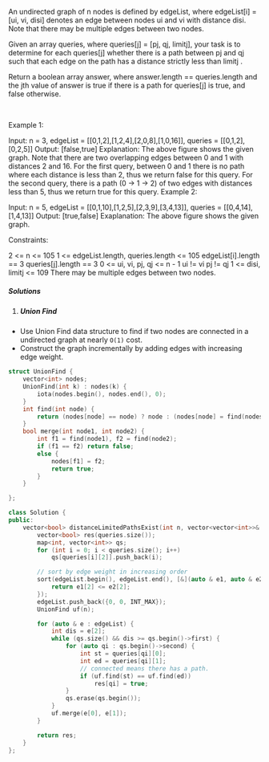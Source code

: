 An undirected graph of n nodes is defined by edgeList, where edgeList[i] = [ui, vi, disi] denotes an edge between nodes ui and vi with distance disi. Note that there may be multiple edges between two nodes.

Given an array queries, where queries[j] = [pj, qj, limitj], your task is to determine for each queries[j] whether there is a path between pj and qj such that each edge on the path has a distance strictly less than limitj .

Return a boolean array answer, where answer.length == queries.length and the jth value of answer is true if there is a path for queries[j] is true, and false otherwise.

 

Example 1:


Input: n = 3, edgeList = [[0,1,2],[1,2,4],[2,0,8],[1,0,16]], queries = [[0,1,2],[0,2,5]]
Output: [false,true]
Explanation: The above figure shows the given graph. Note that there are two overlapping edges between 0 and 1 with distances 2 and 16.
For the first query, between 0 and 1 there is no path where each distance is less than 2, thus we return false for this query.
For the second query, there is a path (0 -> 1 -> 2) of two edges with distances less than 5, thus we return true for this query.
Example 2:


Input: n = 5, edgeList = [[0,1,10],[1,2,5],[2,3,9],[3,4,13]], queries = [[0,4,14],[1,4,13]]
Output: [true,false]
Exaplanation: The above figure shows the given graph.
 

Constraints:

2 <= n <= 105
1 <= edgeList.length, queries.length <= 105
edgeList[i].length == 3
queries[j].length == 3
0 <= ui, vi, pj, qj <= n - 1
ui != vi
pj != qj
1 <= disi, limitj <= 109
There may be multiple edges between two nodes.

##### Solutions

1. ##### Union Find

- Use Union Find data structure to find if two nodes are connected in a undirected graph at nearly `O(1)` cost.
- Construct the graph incrementally by adding edges with increasing edge weight.

```c++
struct UnionFind {
    vector<int> nodes;
    UnionFind(int k) : nodes(k) {
        iota(nodes.begin(), nodes.end(), 0);
    }
    int find(int node) {
        return (nodes[node] == node) ? node : (nodes[node] = find(nodes[node]));
    }
    bool merge(int node1, int node2) {
        int f1 = find(node1), f2 = find(node2);
        if (f1 == f2) return false;
        else {
            nodes[f1] = f2;
            return true;
        }
    }

};

class Solution {
public:
    vector<bool> distanceLimitedPathsExist(int n, vector<vector<int>>& edgeList, vector<vector<int>>& queries) {
        vector<bool> res(queries.size());
        map<int, vector<int>> qs;
        for (int i = 0; i < queries.size(); i++)
            qs[queries[i][2]].push_back(i);

        // sort by edge weight in increasing order
        sort(edgeList.begin(), edgeList.end(), [&](auto & e1, auto & e2) {
            return e1[2] <= e2[2];
        });
        edgeList.push_back({0, 0, INT_MAX});
        UnionFind uf(n);

        for (auto & e : edgeList) {
            int dis = e[2];
            while (qs.size() && dis >= qs.begin()->first) {
                for (auto qi : qs.begin()->second) {
                    int st = queries[qi][0];
                    int ed = queries[qi][1];
                    // connected means there has a path.
                    if (uf.find(st) == uf.find(ed))
                        res[qi] = true;
                }
                qs.erase(qs.begin());
            }
            uf.merge(e[0], e[1]);
        }

        return res;
    }
};
```